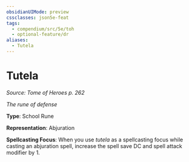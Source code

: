 ```yaml
---
obsidianUIMode: preview
cssclasses: json5e-feat
tags:
  - compendium/src/5e/toh
  - optional-feature/dr
aliases:
  - Tutela
---
```

# Tutela
*Source: Tome of Heroes p. 262*  

*The rune of defense*

**Type**: School Rune

**Representation**: Abjuration

**Spellcasting Focus**: When you use *tutela* as a spellcasting focus while casting an abjuration spell, increase the spell save DC and spell attack modifier by 1.